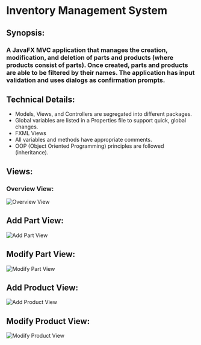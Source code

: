 # Inventory Management System

## Synopsis:

### A JavaFX MVC application that manages the creation, modification, and deletion of parts and products (where products consist of parts). Once created, parts and products are able to be filtered by their names. The application has input validation and uses dialogs as confirmation prompts.

## Technical Details:
* Models, Views, and Controllers are segregated into different packages.
* Global variables are listed in a Properties file to support quick, global changes.
* FXML Views
* All variables and methods have appropriate comments.
* OOP (Object Oriented Programming) principles are followed (inheritance).

## Views:

### Overview View:
![Overview View](https://i.imgur.com/1pFpTEb.jpg)

## Add Part View:
![Add Part View](https://i.imgur.com/Mp0ApU4.jpg)

## Modify Part View:
![Modify Part View](https://i.imgur.com/p1CAvhi.jpg)

## Add Product View:
![Add Product View](https://i.imgur.com/X58FiN2.jpg)

## Modify Product View:
![Modify Product View](https://i.imgur.com/YtFSIoG.jpg)
